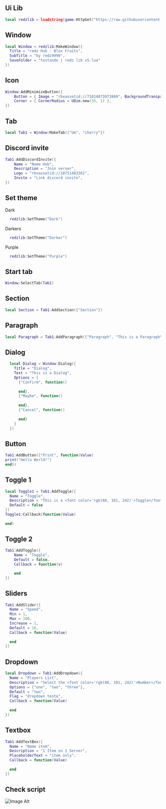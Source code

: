 ## Ui Lib
```lua
local redzlib = loadstring(game:HttpGet("https://raw.githubusercontent.com/horizonlib/RedzLibV5/refs/heads/main/Source.lua"))()
```

## Window
```lua
local Window = redzlib:MakeWindow({
  Title = "redz Hub : Blox Fruits",
  SubTitle = "by redz9999",
  SaveFolder = "testando | redz lib v5.lua"
})
```

## Icon 
```lua
Window:AddMinimizeButton({
    Button = { Image = "rbxassetid://71014873973869", BackgroundTransparency = 0 },
    Corner = { CornerRadius = UDim.new(35, 1) },
})
```

## Tab
```lua
local Tab1 = Window:MakeTab({"Um", "cherry"})
```

## Discord invite
```lua
Tab1:AddDiscordInvite({
    Name = "Name Hub",
    Description = "Join server",
    Logo = "rbxassetid://18751483361",
    Invite = "Link discord invite",
})
```

## Set theme
Dark
```lua
  redzlib:SetTheme("Dark")
```
Darkers
```lua
  redzlib:SetTheme("Darker")
```
Purple
```lua
  redzlib:SetTheme("Purple")
```
## Start tab
```lua
Window:SelectTab(Tab1)
```
## Section
```lua
local Section = Tab1:AddSection({"Section"})
```

## Paragraph
```lua
local Paragraph = Tab1:AddParagraph({"Paragraph", "This is a Paragraph\nSecond Line"})
```
## Dialog
```lua
  local Dialog = Window:Dialog({
    Title = "Dialog",
    Text = "This is a Dialog",
    Options = {
      {"Confirm", function()
        
      end},
      {"Maybe", function()
        
      end},
      {"Cancel", function()
        
      end}
    }
  })
```
## Button
```lua
Tab1:AddButton({"Print", function(Value)
print("Hello World!")
end})
```
## Toggle 1
```lua
local Toggle1 = Tab1:AddToggle({
  Name = "Toggle",
  Description = "This is a <font color='rgb(88, 101, 242)'>Toggle</font> Example",
  Default = false 
})
Toggle1:Callback(function(Value)
 
end)
```



## Toggle 2
```lua
Tab1:AddToggle({
    Name = "Toggle",
    Default = false,
    Callback = function(v)

    end
})
```



## Sliders
```lua
Tab1:AddSlider({
  Name = "Speed",
  Min = 1,
  Max = 100,
  Increase = 1,
  Default = 16,
  Callback = function(Value)
  
  end
})
```

## Dropdown
```lua
local Dropdown = Tab1:AddDropdown({
  Name = "Players List",
  Description = "Select the <font color='rgb(88, 101, 242)'>Number</font>",
  Options = {"one", "two", "three"},
  Default = "two",
  Flag = "dropdown teste",
  Callback = function(Value)
    
  end
})
```

## Textbox
```lua
Tab1:AddTextBox({
  Name = "Name item",
  Description = "1 Item on 1 Server", 
  PlaceholderText = "item only",
  Callback = function(Value)
    
  end
})
```
## Check script 
![Image Alt](Screenshot_2025-02-13-22-22-32-885_com.roblox.client.vnggames.jpg)
